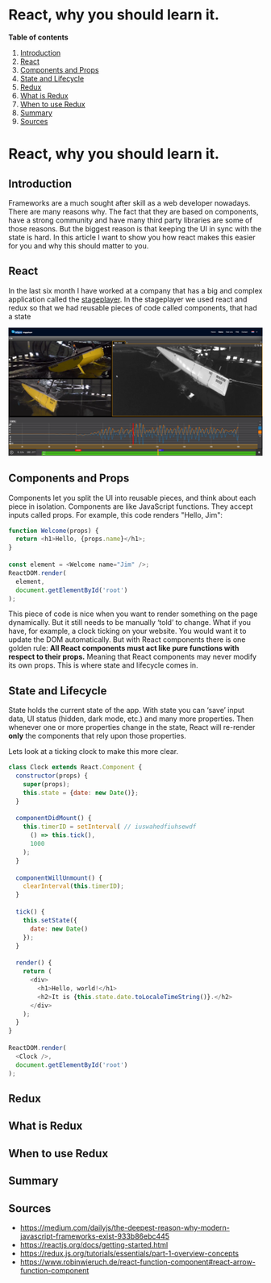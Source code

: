 # React, why you should learn it.

**Table of contents**
1. [Introduction](#introduction)
2. [React](#react)
3. [Components and Props](#components-and-props)
4. [State and Lifecycle](#state-and-lifecycle)
5. [Redux](#redux)
6. [What is Redux](#what-is-redux)
7. [When to use Redux](#when-to-use-redux)
8. [Summary](#summary)
9. [Sources](#sources)
# React, why you should learn it.
## Introduction
Frameworks are a much sought after skill as a web developer nowadays. There are many reasons why. The fact that they are based on components, have a strong community and have many third party libraries are some of those reasons. But the biggest reason is that keeping the UI in sync with the state is hard. In this article I want to show you how react makes this easier for you and why this should matter to you.
## React
In the last six month I have worked at a company that has a big and complex application called the [stageplayer](https://stageplayer.nl/nl/). In the stageplayer we used react and redux so that we had reusable pieces of code called components, that had a state 

![Screenshot of the stageplayer](https://github.com/JimvandeVen/weekly-nerd-2020/blob/master/article-1/chrome_d1aGaSLaEg.png)
	

## Components and Props
Components let you split the UI into reusable pieces, and think about each piece in isolation. Components are like JavaScript functions. They accept inputs called props. For example, this code renders "Hello, Jim":
```js
function Welcome(props) {
  return <h1>Hello, {props.name}</h1>;
}

const element = <Welcome name="Jim" />;
ReactDOM.render(
  element,
  document.getElementById('root')
);
```

This piece of code is nice when you want to render something on the page dynamically. But it still needs to be manually ‘told’ to change. What if you have, for example, a clock ticking on your website. You would want it to update the DOM automatically. But with React components there is one golden rule: 
**All React components must act like pure functions with respect to their props.** 
Meaning that React components may never modify its own props. This is where state and lifecycle comes in.
## State and Lifecycle
State holds the current state of the app. With state you can ‘save’ input data, UI status (hidden, dark mode, etc.) and many more properties. Then whenever one or more properties change in the state, React will re-render **only** the components that rely upon those properties.

Lets look at a ticking clock to make this more clear.

```js
class Clock extends React.Component {
  constructor(props) {
    super(props);
    this.state = {date: new Date()};
  }

  componentDidMount() {
    this.timerID = setInterval( // iuswahedfiuhsewdf
      () => this.tick(),
      1000
    );
  }

  componentWillUnmount() {
    clearInterval(this.timerID);
  }

  tick() {
    this.setState({
      date: new Date()
    });
  }

  render() {
    return (
      <div>
        <h1>Hello, world!</h1>
        <h2>It is {this.state.date.toLocaleTimeString()}.</h2>
      </div>
    );
  }
}

ReactDOM.render(
  <Clock />,
  document.getElementById('root')
);
```

## Redux
## What is Redux
## When to use Redux
## Summary
## Sources
- https://medium.com/dailyjs/the-deepest-reason-why-modern-javascript-frameworks-exist-933b86ebc445
- https://reactjs.org/docs/getting-started.html
- https://redux.js.org/tutorials/essentials/part-1-overview-concepts
- https://www.robinwieruch.de/react-function-component#react-arrow-function-component

